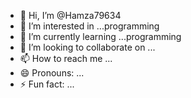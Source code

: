 - 👋 Hi, I’m @Hamza79634
- 👀 I’m interested in ...programming
- 🌱 I’m currently learning ...programming
- 💞️ I’m looking to collaborate on ...
- 📫 How to reach me ...
- 😄 Pronouns: ...
- ⚡ Fun fact: ...

<!---
Hamza79634/Hamza79634 is a ✨ special ✨ repository because its `README.md` (this file) appears on your GitHub profile.
You can click the Preview link to take a look at your changes.
--->
